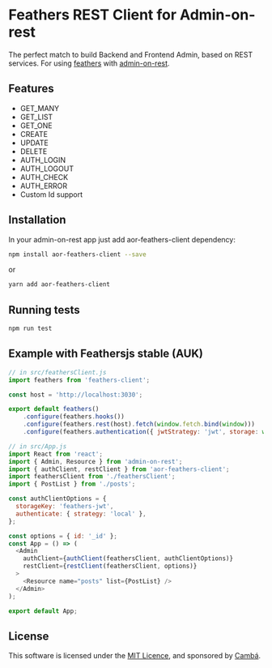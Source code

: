 # Feathers REST Client for Admin-on-rest

The perfect match to build Backend and Frontend Admin, based on REST services.
For using [feathers](https://www.feathersjs.com) with [admin-on-rest](https://github.com/marmelab/admin-on-rest).

## Features
* GET_MANY
* GET_LIST
* GET_ONE
* CREATE
* UPDATE
* DELETE
* AUTH_LOGIN
* AUTH_LOGOUT
* AUTH_CHECK
* AUTH_ERROR
* Custom Id support

## Installation

In your admin-on-rest app just add aor-feathers-client dependency:

```sh
npm install aor-feathers-client --save
```

or

```sh
yarn add aor-feathers-client
```

## Running tests

```sh
npm run test

```

## Example with Feathersjs stable (AUK)

```js
// in src/feathersClient.js
import feathers from 'feathers-client';

const host = 'http://localhost:3030';

export default feathers()
    .configure(feathers.hooks())
    .configure(feathers.rest(host).fetch(window.fetch.bind(window)))
    .configure(feathers.authentication({ jwtStrategy: 'jwt', storage: window.localStorage }));
```

```js
// in src/App.js
import React from 'react';
import { Admin, Resource } from 'admin-on-rest';
import { authClient, restClient } from 'aor-feathers-client';
import feathersClient from './feathersClient';
import { PostList } from './posts';

const authClientOptions = {
  storageKey: 'feathers-jwt',
  authenticate: { strategy: 'local' },
};

const options = { id: '_id' };
const App = () => (
  <Admin
    authClient={authClient(feathersClient, authClientOptions)}
    restClient={restClient(feathersClient, options)}
  >
    <Resource name="posts" list={PostList} />
  </Admin>
);

export default App;
```

## License

This software is licensed under the [MIT Licence](LICENSE), and sponsored by [Cambá](https://www.camba.coop).
